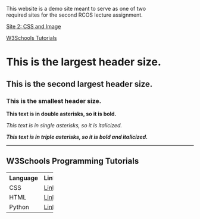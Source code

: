 <p>This website is a demo site meant to serve as one of two <br>
required sites for the second RCOS lecture assignment.</p>  

<p><a href="site2">Site 2: CSS and Image</a></p>  

[W3Schools Tutorials](#tutorials)  

<h1>This is the largest header size.</h1>  

<h2>This is the second largest header size.</h2>  

<h3>This is the smallest header size.</h3>  

**This text is in double asterisks, so it is bold.**  

*This text is in single asterisks, so it is italicized.*  

***This text is in triple asterisks, so it is bold and italicized.***  

<hr>
<article class="mb-5" id="tutorials">
  <content>
    <h2>W3Schools Programming Tutorials</h2>
    <table style="width:25%">
      <tr>
        <th>Language</th>
        <th>Link</th>
      </tr>
      <tr>
        <td>CSS</td>
        <td><a href="https://www.w3schools.com/html/html_css.asp">Link</a></td>
      </tr>
      <tr>
        <td>HTML</td>
        <td><a href="https://www.w3schools.com/html/default.asp">Link</a></td>
      </tr>
      <tr>
        <td>Python</td>
        <td><a href="https://www.w3schools.com/python/default.asp">Link</a></td>
      </tr>
    </table>
  </content>
</hr>
